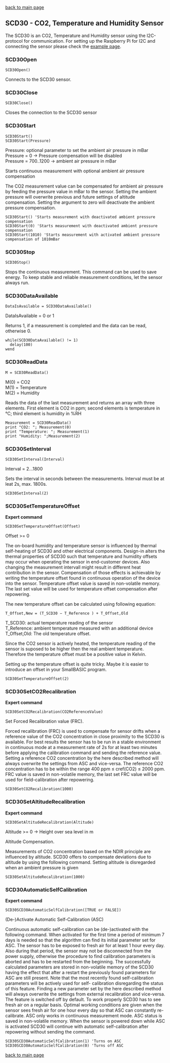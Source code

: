 [back to main page](./index.html)

## SCD30 - CO2, Temperature and Humidity Sensor

The SCD30 is an CO2, Temperature and Humidity sensor using the I2C-protocol for communication.
For setting up the Raspberry Pi for I2C and connecting the sensor please check the [example page](./example_scd30.html).

### SCD30Open
```
SCD30Open()
```
Connects to the SCD30 sensor.

### SCD30Close
```
SCD30Close()
```
Closes the connection to the SCD30 sensor

### SCD30Start
```
SCD30Start()
SCD30Start(Pressure)
```
Pressure: optional parameter to set the ambient air pressure in mBar  
Pressure = 0 -> Pressure compensation will be disabled  
Pressure = 700..1200 -> ambient air pressure in mBar  
  
Starts continuous measurement with optional ambient air pressure compensation  

The CO2 measurement value can be compensated for ambient air pressure by feeding the pressure value in mBar to the sensor.
Setting the ambient pressure will overwrite previous and future settings of altitude compensation. Setting the argument
to zero will deactivate the ambient pressure compensation.

```
SCD30Start() 'Starts measurement with deactivated ambient pressure compensation
SCD30Start(0) 'Starts measurement with deactivated ambient pressure compensation
SCD30Start(1010) 'Starts measurement with activated ambient pressure compensation of 1010mBar
```

### SCD30Stop
```
SCD30Stop()
```
Stops the continuous measurement. This command can be used to save energy. To keep stable and reliable measurement conditions, let the sensor always run.

### SCD30DataAvailable
```
DataIsAvailable = SCD30DataAvailable()
```
DataIsAvailable = 0 or 1

Returns 1, if a measurement is completed and the data can be read, otherwise 0.

```
while(SCD30DataAvailable() != 1)
  delay(100)
wend
```


### SCD30ReadData
```
M = SCD30ReadData()
```
M(0) = CO2  
M(1) = Temperature  
M(2) = Humidity  

Reads the data of the last measurement and returns an array with three elements. First element is CO2 in ppm; 
second elements is temperature in °C; third element is humidity in %RH

```
Measurement = SCD30ReadData()
print "CO2: "; Measurement(0)
print "Temperature: "; Measurement(1)
print "Humidity: ";Measurement(2)
```
### SCD30SetInterval
```
SCD30SetInterval(Interval)
```
Interval = 2...1800

Sets the interval in seconds between the measurements. Interval must be at leat 2s, max. 1800s.
```
SCD30SetInterval(2)
```

### SCD30SetTemperatureOffset
**Expert command**
```
SCD30SetTemperatureOffset(Offset)
```
Offset >= 0

The on-board humidity and temperature sensor is influenced by thermal self-heating of 
SCD30 and other electrical components. Design-in alters the thermal properties of
SCD30 such that temperature and humidity offsets may occur when operating the sensor
in end-customer devices. Also changing the measurement intervall might result in different
heat contribution in the sensor. Compensation of those effects is achievable by writing the 
temperature offset found in continuous operation of the device into the sensor.
Temperature offset value is saved in non-volatile memory. The last set value will be
used for temperature offset compensation after repowering.

The new temperature offset can be calculated using following equation:
```
T_Offset,New = (T_SCD30 − T_Reference ) + T_Offset,Old
````
T_SCD30: actual temperature reading of the sensor  
T_Reference: ambient temperature measured with an additional device  
T_Offset,Old: The old temperature offset.  

Since the CO2 sensor is actively heated, the temperature reading of the sensor is suposed
to be higher then the real ambient temperature. Therefore the temperature offset must be
a positive value in Kelvin.

Setting up the temperature offset is quite tricky. Maybe it is easier to introduce an offset
in your SmallBASIC program.

```
SCD30SetTemperatureOffset(2)
```

### SCD30SetCO2Recalibration
**Expert command**
```
SCD30SetCO2Recalibration(CO2ReferenceValue)
```
Set Forced Recalibration value (FRC).

Forced recalibration (FRC) is used to compensate for sensor drifts
when a reference value of the CO2 concentration in close proximity
to the SCD30 is available. For best results the sensor has to be
run in a stable environment in continuous mode at a measurement
rate of 2s for at least two minutes before applying the calibration
command and sending the reference value. Setting a reference CO2
concentration by the here described method will always overwrite
the settings from ASC and vice-versa. The reference CO2 concentration
has to be within the range 400 ppm ≤ cref(CO2) ≤ 2000 ppm. FRC value
is saved in non-volatile memory, the last set FRC value will be
used for field-calibration after repowering.

```
SCD30SetCO2Recalibration(1000)
```

### SCD30SetAltitudeRecalibration
**Expert command**
```
SCD30SetAltitudeRecalibration(Altitude)
```
Altitude >= 0 -> Height over sea level in m 

Altitude Compensation.

Measurements of CO2 concentration based on the NDIR principle are
influenced by altitude. SCD30 offers to compensate deviations due
to altitude by using the following command. Setting altitude is
disregarded when an ambient pressure is given

```
SCD30SetAltitudeRecalibration(1000)
```

### SCD30AutomaticSelfCalibration
**Expert command**
```
SCD30SCD30AutomaticSelfCalibration([TRUE or FALSE])
```
(De-)Activate Automatic Self-Calibration (ASC)

Continuous automatic self-calibration can be (de-)activated
with the following command. When activated for the first time a
period of minimum 7 days is needed so that the algorithm can find
its initial parameter set for ASC. The sensor has to be exposed
to fresh air for at least 1 hour every day. Also during that period,
the sensor may not be disconnected from the power supply, otherwise
the procedure to find calibration parameters is aborted and has to
be restarted from the beginning. The successfully calculated
parameters are stored in non-volatile memory of the SCD30 having
the effect that after a restart the previously found parameters
for ASC are still present. Note that the most recently found
self-calibration parameters will be actively used for self-
calibration disregarding the status of this feature. Finding a new
parameter set by the here described method will always overwrite
the settings from external recalibration and 
vice-versa. The feature is switched off by default. To work
properly SCD30 has to see fresh air on a regular basis.
Optimal working conditions are given when the sensor sees fresh
air for one hour every day so that ASC can constantly re-calibrate.
ASC only works in continuous measurement mode. ASC status is saved
in non-volatile memory. When the sensor is powered down while
ASC is activated SCD30 will continue with automatic self-calibration
after repowering without sending the command.

```
SCD30SCD30AutomaticSelfCalibration(1) 'Turns on ASC
SCD30SCD30AutomaticSelfCalibration(0) 'Turns off ASC
```

[back to main page](./index.html)
